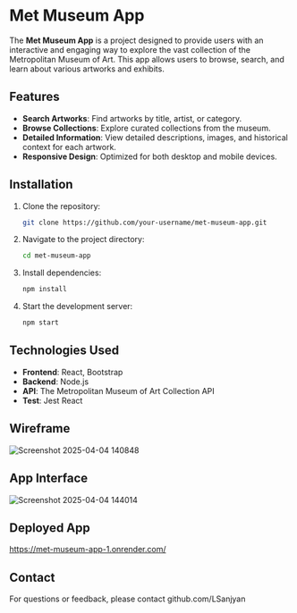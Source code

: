 
# Met Museum App

The **Met Museum App** is a project designed to provide users with an interactive and engaging way to explore the vast collection of the Metropolitan Museum of Art. This app allows users to browse, search, and learn about various artworks and exhibits.

## Features

- **Search Artworks**: Find artworks by title, artist, or category.
- **Browse Collections**: Explore curated collections from the museum.
- **Detailed Information**: View detailed descriptions, images, and historical context for each artwork.
- **Responsive Design**: Optimized for both desktop and mobile devices.

## Installation

1. Clone the repository:
   ```bash
   git clone https://github.com/your-username/met-museum-app.git
   ```
2. Navigate to the project directory:
   ```bash
   cd met-museum-app
   ```
3. Install dependencies:
   ```bash
   npm install
   ```
4. Start the development server:
   ```bash
   npm start
   ```

## Technologies Used

- **Frontend**: React, Bootstrap
- **Backend**: Node.js
- **API**: The Metropolitan Museum of Art Collection API
- **Test**: Jest React

## Wireframe
![Screenshot 2025-04-04 140848](https://github.com/user-attachments/assets/9b4cef6d-9e7f-45c4-baa1-7e1e467de0d2)

## App Interface
![Screenshot 2025-04-04 144014](https://github.com/user-attachments/assets/320a7cb5-2b69-408a-9bfc-6d1cc5465505)

## Deployed App

https://met-museum-app-1.onrender.com/

## Contact

For questions or feedback, please contact github.com/LSanjyan

